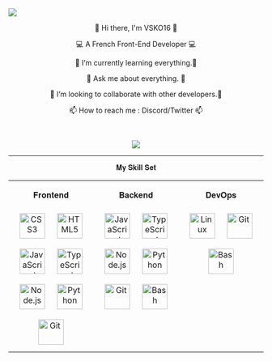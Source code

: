 <a href="">
  <img align="center" src="https://capsule-render.vercel.app/api?type=Waving&color=712c8a&height=300&animation=twinkling&fontAlignY=35&fontColor=ea74d0&text=VSKO16&descAlignY=47&descAlign=50&desc=Developer" />
</a>

<p align="center">
  👋 Hi there, I'm VSKO16 👋
</p>
<p align="center">
  💻 A French Front-End Developer 💻
</p>
<p align="center">
 🌱 I’m currently learning everything.🌱
</p>
<p align="center">
 💬 Ask me about everything. 💬 
</p>
<p align="center">
 👯 I’m looking to collaborate with other developers.👯
</p>
<p align="center">
 📫 How to reach me : Discord/Twitter 📫
</p>

<br>

<p align="center">
  <img align="center" src="https://github-readme-stats.vercel.app/api?username=VSKO16&show_icons=true&theme=jolly&hide_border=0" />
</p>



------
<p align="center">
   𝐌𝐲 𝐒𝐤𝐢𝐥𝐥 𝐒𝐞𝐭 
</p>


<table><tr><td valign="top" width="33%">



<p align="center">
   𝐅𝐫𝐨𝐧𝐭𝐞𝐧𝐝 
</p> 
<div align="center">  
<img style="margin: 10px" src="https://profilinator.rishav.dev/skills-assets/css3-original-wordmark.svg" alt="CSS3" height="50" />  
<img style="margin: 10px" src="https://profilinator.rishav.dev/skills-assets/html5-original-wordmark.svg" alt="HTML5" height="50" />  
<img style="margin: 10px" src="https://profilinator.rishav.dev/skills-assets/javascript-original.svg" alt="JavaScript" height="50" />  
<img style="margin: 10px" src="https://profilinator.rishav.dev/skills-assets/typescript-original.svg" alt="TypeScript" height="50" />  
<img style="margin: 10px" src="https://profilinator.rishav.dev/skills-assets/nodejs-original-wordmark.svg" alt="Node.js" height="50" />  
<img style="margin: 10px" src="https://profilinator.rishav.dev/skills-assets/python-original.svg" alt="Python" height="50" />  
<img style="margin: 10px" src="https://profilinator.rishav.dev/skills-assets/git-scm-icon.svg" alt="Git" height="50" />  
</div>

</td><td valign="top" width="33%">

<p align="center">
   𝐁𝐚𝐜𝐤𝐞𝐧𝐝 
</p>
<div align="center">  
<img style="margin: 10px" src="https://profilinator.rishav.dev/skills-assets/javascript-original.svg" alt="JavaScript" height="50" />  
<img style="margin: 10px" src="https://profilinator.rishav.dev/skills-assets/typescript-original.svg" alt="TypeScript" height="50" />  
<img style="margin: 10px" src="https://profilinator.rishav.dev/skills-assets/nodejs-original-wordmark.svg" alt="Node.js" height="50" />  
<img style="margin: 10px" src="https://profilinator.rishav.dev/skills-assets/python-original.svg" alt="Python" height="50" />  
<img style="margin: 10px" src="https://profilinator.rishav.dev/skills-assets/git-scm-icon.svg" alt="Git" height="50" />  
<img style="margin: 10px" src="https://profilinator.rishav.dev/skills-assets/gnu_bash-icon.svg" alt="Bash" height="50" />  
</div>

</td><td valign="top" width="33%">

<p align="center">
   𝐃𝐞𝐯𝐎𝐩𝐬
</p>
<div align="center">  
<img style="margin: 10px" src="https://profilinator.rishav.dev/skills-assets/linux-original.svg" alt="Linux" height="50" />  
<img style="margin: 10px" src="https://profilinator.rishav.dev/skills-assets/git-scm-icon.svg" alt="Git" height="50" />  
<img style="margin: 10px" src="https://profilinator.rishav.dev/skills-assets/gnu_bash-icon.svg" alt="Bash" height="50" />  
</div>

</td></tr></table>  

<br/>  

